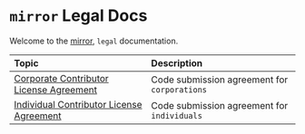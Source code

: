 # `mirror` Legal Docs

Welcome to the [mirror](https://github.com/talismanco/mirror), `legal` documentation.

| Topic                                                                                   | Description                                |
| :-------------------------------------------------------------------------------------- | :----------------------------------------- |
| [Corporate Contributor License Agreement](corporate_contributor_license_agreement.md)   | Code submission agreement for `corporations` |
| [Individual Contributor License Agreement](individual_contributor_license_agreement.md) | Code submission agreement for `individuals`  |
